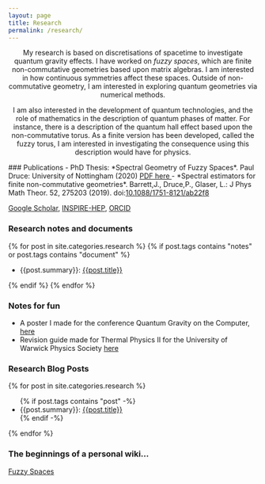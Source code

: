 ```yaml
---
layout: page
title: Research
permalink: /research/
---
```

<center>

My research is based on discretisations of spacetime to investigate quantum gravity effects.
I have worked on *fuzzy spaces*, which are finite non-commutative geometries based upon matrix algebras.
I am interested in how continuous symmetries affect these spaces.
Outside of non-commutative geometry, I am interested in exploring quantum geometries via numerical methods.

I am also interested in the development of quantum technologies, and the role of mathematics in the description of quantum phases of matter. For instance, there is a description of the quantum hall effect based upon the non-commutative torus. As a finite version has been developed, called the fuzzy torus, I am interested in investigating the consequence using this description would have for physics.

</center>
### Publications
- PhD Thesis: *Spectral Geometry of Fuzzy Spaces*. Paul Druce: University of Nottingham (2020) <a href = "{{site.url}}/assets/PDFs/Paul Druce's PhD Thesis 2020.pdf"> PDF here </a>
- *Spectral estimators for finite non-commutative geometries*. Barrett,J., Druce,P., Glaser, L.: J Phys Math Theor. 52, 275203 (2019). doi:<a href="https://doi.org/10.1088/1751-8121/ab22f8">10.1088/1751-8121/ab22f8 </a>

<a href="https://scholar.google.co.uk/citations?user=Jo77IVsAAAAJ&hl=en"> Google Scholar</a>, <a href="http://inspirehep.net/author/profile/P.Druce.1">INSPIRE-HEP</a>, <a href = "https://orcid.org/0000-0002-2774-964X">ORCID</a>




### Research notes and documents
{% for post in site.categories.research  %}
  {% if post.tags contains "notes" or post.tags contains "document" %}
  <ul>
      <li> {{post.summary}}: <a href="{{post.url}}">  {{post.title}} </a></li>
  </ul>
  {% endif %}
{% endfor %}

### Notes for fun

- A poster I made for the conference Quantum Gravity on the Computer,  <a href="{{site.url}}/assets/PDFs/PaulDrucePoster-QGotC18.pdf">here </a>
- Revision guide made for Thermal Physics II for the University of Warwick Physics Society <a href="{{site.url}}/assets/PDFs/Thermal Physics II Revision Guide-2013.pdf"> here</a>

### Research Blog Posts
{% for post in site.categories.research  %}
  <ul>
    {% if post.tags contains "post" -%}
      <li> {{post.summary}}: <a href="{{post.url}}">  {{post.title}} </a> </li>
    {% endif -%}
  </ul>
{% endfor %}

### The beginnings of a personal wiki...

[Fuzzy Spaces](/research/fuzzy_spaces)
